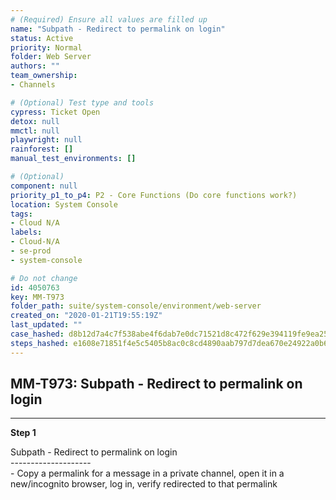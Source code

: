 ```yaml
---
# (Required) Ensure all values are filled up
name: "Subpath - Redirect to permalink on login"
status: Active
priority: Normal
folder: Web Server
authors: ""
team_ownership: 
- Channels

# (Optional) Test type and tools
cypress: Ticket Open
detox: null
mmctl: null
playwright: null
rainforest: []
manual_test_environments: []

# (Optional)
component: null
priority_p1_to_p4: P2 - Core Functions (Do core functions work?)
location: System Console
tags: 
- Cloud N/A
labels: 
- Cloud-N/A
- se-prod
- system-console

# Do not change
id: 4050763
key: MM-T973
folder_path: suite/system-console/environment/web-server
created_on: "2020-01-21T19:55:19Z"
last_updated: ""
case_hashed: d8b12d7a4c7f538abe4f6dab7e0dc71521d8c472f629e394119fe9ea254f73bcc90e374238ab6602e41927e9b5b9d2c1
steps_hashed: e1608e71851f4e5c5405b8ac0c8cd4890aab797d7dea670e24922a0b6406c27a9693798052da57fa1234718dec4702eb
---
```


## MM-T973: Subpath - Redirect to permalink on login

---

**Step 1**

Subpath - Redirect to permalink on login\
\--------------------\
\- Copy a permalink for a message in a private channel, open it in a new/incognito browser, log in, verify redirected to that permalink
